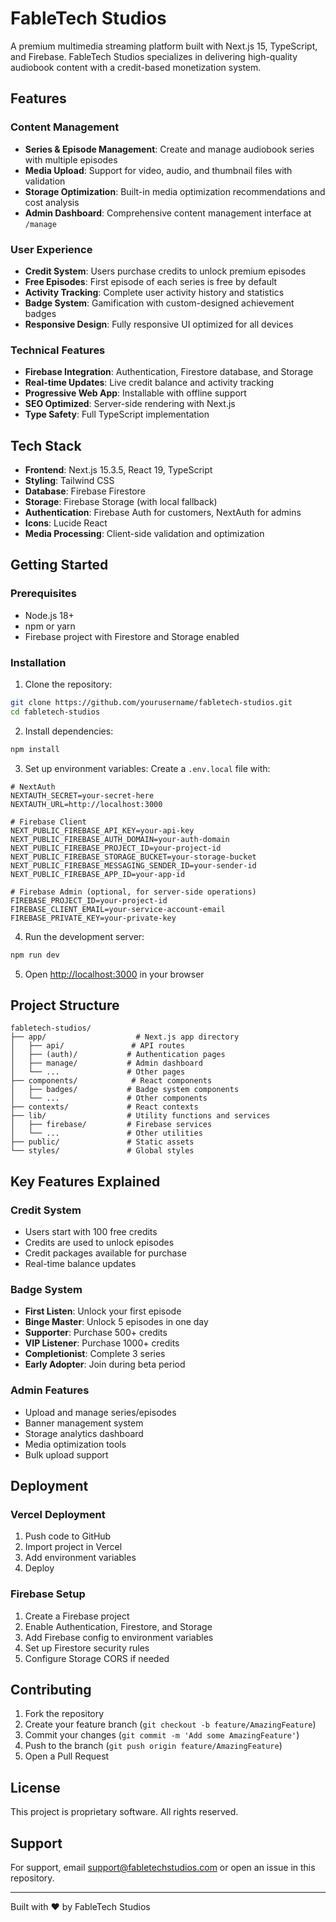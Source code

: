 # FableTech Studios

A premium multimedia streaming platform built with Next.js 15, TypeScript, and Firebase. FableTech Studios specializes in delivering high-quality audiobook content with a credit-based monetization system.

## Features

### Content Management
- **Series & Episode Management**: Create and manage audiobook series with multiple episodes
- **Media Upload**: Support for video, audio, and thumbnail files with validation
- **Storage Optimization**: Built-in media optimization recommendations and cost analysis
- **Admin Dashboard**: Comprehensive content management interface at `/manage`

### User Experience
- **Credit System**: Users purchase credits to unlock premium episodes
- **Free Episodes**: First episode of each series is free by default
- **Activity Tracking**: Complete user activity history and statistics
- **Badge System**: Gamification with custom-designed achievement badges
- **Responsive Design**: Fully responsive UI optimized for all devices

### Technical Features
- **Firebase Integration**: Authentication, Firestore database, and Storage
- **Real-time Updates**: Live credit balance and activity tracking
- **Progressive Web App**: Installable with offline support
- **SEO Optimized**: Server-side rendering with Next.js
- **Type Safety**: Full TypeScript implementation

## Tech Stack

- **Frontend**: Next.js 15.3.5, React 19, TypeScript
- **Styling**: Tailwind CSS
- **Database**: Firebase Firestore
- **Storage**: Firebase Storage (with local fallback)
- **Authentication**: Firebase Auth for customers, NextAuth for admins
- **Icons**: Lucide React
- **Media Processing**: Client-side validation and optimization

## Getting Started

### Prerequisites

- Node.js 18+ 
- npm or yarn
- Firebase project with Firestore and Storage enabled

### Installation

1. Clone the repository:
```bash
git clone https://github.com/yourusername/fabletech-studios.git
cd fabletech-studios
```

2. Install dependencies:
```bash
npm install
```

3. Set up environment variables:
Create a `.env.local` file with:
```env
# NextAuth
NEXTAUTH_SECRET=your-secret-here
NEXTAUTH_URL=http://localhost:3000

# Firebase Client
NEXT_PUBLIC_FIREBASE_API_KEY=your-api-key
NEXT_PUBLIC_FIREBASE_AUTH_DOMAIN=your-auth-domain
NEXT_PUBLIC_FIREBASE_PROJECT_ID=your-project-id
NEXT_PUBLIC_FIREBASE_STORAGE_BUCKET=your-storage-bucket
NEXT_PUBLIC_FIREBASE_MESSAGING_SENDER_ID=your-sender-id
NEXT_PUBLIC_FIREBASE_APP_ID=your-app-id

# Firebase Admin (optional, for server-side operations)
FIREBASE_PROJECT_ID=your-project-id
FIREBASE_CLIENT_EMAIL=your-service-account-email
FIREBASE_PRIVATE_KEY=your-private-key
```

4. Run the development server:
```bash
npm run dev
```

5. Open [http://localhost:3000](http://localhost:3000) in your browser

## Project Structure

```
fabletech-studios/
├── app/                    # Next.js app directory
│   ├── api/               # API routes
│   ├── (auth)/           # Authentication pages
│   ├── manage/           # Admin dashboard
│   └── ...               # Other pages
├── components/            # React components
│   ├── badges/           # Badge system components
│   └── ...               # Other components
├── contexts/             # React contexts
├── lib/                  # Utility functions and services
│   ├── firebase/         # Firebase services
│   └── ...               # Other utilities
├── public/               # Static assets
└── styles/               # Global styles
```

## Key Features Explained

### Credit System
- Users start with 100 free credits
- Credits are used to unlock episodes
- Credit packages available for purchase
- Real-time balance updates

### Badge System
- **First Listen**: Unlock your first episode
- **Binge Master**: Unlock 5 episodes in one day
- **Supporter**: Purchase 500+ credits
- **VIP Listener**: Purchase 1000+ credits
- **Completionist**: Complete 3 series
- **Early Adopter**: Join during beta period

### Admin Features
- Upload and manage series/episodes
- Banner management system
- Storage analytics dashboard
- Media optimization tools
- Bulk upload support

## Deployment

### Vercel Deployment

1. Push code to GitHub
2. Import project in Vercel
3. Add environment variables
4. Deploy

### Firebase Setup

1. Create a Firebase project
2. Enable Authentication, Firestore, and Storage
3. Add Firebase config to environment variables
4. Set up Firestore security rules
5. Configure Storage CORS if needed

## Contributing

1. Fork the repository
2. Create your feature branch (`git checkout -b feature/AmazingFeature`)
3. Commit your changes (`git commit -m 'Add some AmazingFeature'`)
4. Push to the branch (`git push origin feature/AmazingFeature`)
5. Open a Pull Request

## License

This project is proprietary software. All rights reserved.

## Support

For support, email support@fabletechstudios.com or open an issue in this repository.

---

Built with ❤️ by FableTech Studios